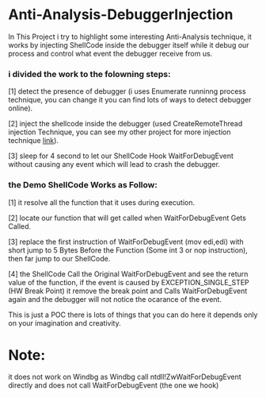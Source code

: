 # Anti-Analysis-DebuggerInjection

In This Project i try to highlight some interesting Anti-Analysis technique, it works by injecting ShellCode inside the debugger itself while it debug our process and control what event the debugger receive from us.

### i divided the work to the folowning steps:

[1] detect the presence of debugger (i uses Enumerate runninng process technique, you can change it you can find lots of ways to detect debugger online).

[2] inject the shellcode inside the debugger (used CreateRemoteThread injection Technique, you can see my other project for more injection technique [link](https://github.com/MahmoudZohdy/Process-Injection-Techniques)).

[3] sleep for 4 second to let our ShellCode Hook WaitForDebugEvent without causing any event which will lead to crash the debugger.



### the Demo ShellCode Works as Follow:

[1] it resolve all the function that it uses during execution.

[2] locate our function that will get called when WaitForDebugEvent Gets Called.

[3] replace the first instruction of WaitForDebugEvent (mov edi,edi) with short jump to 5 Bytes Before the Function (Some int 3 or nop instruction), then far jump to our ShellCode.

[4] the ShellCode Call the Original WaitForDebugEvent and see the return value of the function, if the event is caused by EXCEPTION_SINGLE_STEP (HW Break Point) it remove the break point and Calls WaitForDebugEvent again and the debugger will not notice the ocarance of the event.


This is just a POC there is lots of things that you can do here it depends only on your imagination and creativity.

# Note:
it does not work on Windbg as Windbg call ntdll!ZwWaitForDebugEvent directly and does not call WaitForDebugEvent (the one we hook)